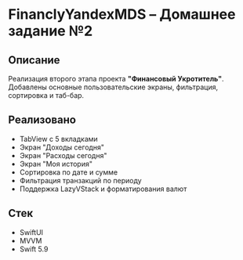 # FinanclyYandexMDS – Домашнее задание №2

## Описание

Реализация второго этапа проекта **"Финансовый Укротитель"**.  
Добавлены основные пользовательские экраны, фильтрация, сортировка и таб-бар.

## Реализовано

- TabView с 5 вкладками
- Экран "Доходы сегодня"
- Экран "Расходы сегодня"
- Экран "Моя история"
- Сортировка по дате и сумме
- Фильтрация транзакций по периоду
- Поддержка LazyVStack и форматирования валют

## Стек
- SwiftUI
- MVVM
- Swift 5.9
